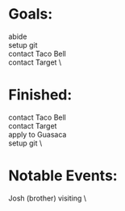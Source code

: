 # Goals:
abide \
setup git \
contact Taco Bell \
contact Target \

# Finished:
contact Taco Bell \
contact Target \
apply to Guasaca \
setup git \

# Notable Events:
Josh (brother) visiting \
